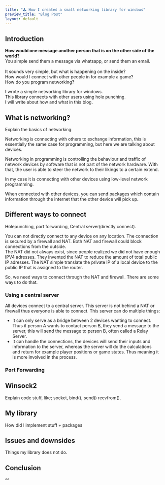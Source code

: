 ```yaml
---
title: "🕹️ How I created a small networking library for windows"
preview_title: "Blog Post"
layout: default
---
```


## Introduction
**How would one message another person that is on the other side of the world?**
<br>You simple send them a message via whatsapp, or send them an email.
<br> <br>
It sounds very simple, but what is happening on the inside?<br>
How would I connect with other people in for example a game?<br>
How do you program networking?

I wrote a simple networking library for windows.
<br>This library connects with other users using hole punching.
<br>I will write about how and what in this blog.


## What is networking?

Explain the basics of networking

Networking is connecting with others to exchange information, this is essentially the same case for programming, but here we are talking about devices.

Networking in programming is controlling the behaviour and traffic of network devices by software that is not part of the network hardware. With that, the user is able to steer the network to their likings to a certain extend.

In my case it is connecting with other devices using low-level network programming.

When connected with other devices, you can send packages which contain information through the internet that the other device will pick up.

## Different ways to connect

Holepunching, port forwarding, Central server(directly connect).

You can not directly connect to any device on any location. The connection is secured by a firewall and NAT. Both NAT and firewall could block connections from the outside.<br>
The NAT did not always exist, since people realized we did not have enough IPV4 adresses. They invented the NAT to reduce the amount of total public IP adresses.
The NAT simple translate the private IP of a local device to the public IP that is assigned to the router.

So, we need ways to connect through the NAT and firewall. There are some ways to do that.

### Using a central server

All devices connect to a central server. This server is not behind a NAT or firewall thus everyone is able to connect. 
This server can do multiple things:
- It can only serve as a bridge between 2 devices wanting to connect. Thus if person A wants to contact person B, they send a message to the server, this will send the message to person B, often called a Relay Server.
- It can handle the connections, the devices will send their inputs and information to the server, whereas the server will do the calculations and return for example player positions or game states. Thus meaning it is more involved in the process.

### Port Forwarding



## Winsock2

Explain code stuff, like; socket, bind(), send() recvfrom().


## My library

How did I implement stuff + packages 


## Issues and downsides

Things my library does not do.


## Conclusion

^^ 

